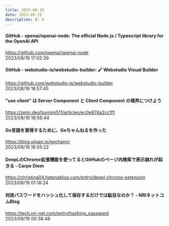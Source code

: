 ```yaml
---
title: 2023-08-19
date: 2023-08-19
description: B! 6
---
```


#### GitHub - openai/openai-node: The official Node.js / Typescript library for the OpenAI API
https://github.com/openai/openai-node<br>
2023/08/19 17:02:39<br>


#### GitHub - webstudio-is/webstudio-builder: 🖌 Webstudio Visual Builder
https://github.com/webstudio-is/webstudio-builder<br>
2023/08/19 16:57:45<br>


#### "use client" は Server Component と Client Component の境界につけよう
https://zenn.dev/luvmini511/articles/ec0e874a2cc1f1<br>
2023/08/19 16:56:44<br>


#### Go言語を習得するために、Goちゃんねるを作った
https://blog.ojisan.io/gochann/<br>
2023/08/19 16:55:22<br>


#### DeepLのChrome拡張機能を使ってるとGitHubのページ内検索で表示崩れが起きる - Carpe Diem
https://christina04.hatenablog.com/entry/deepl-chrome-extension<br>
2023/08/19 01:18:24<br>


#### 何故パスワードをハッシュ化して保存するだけでは駄目なのか？ - NRIネットコムBlog
https://tech.nri-net.com/entry/hashing_password<br>
2023/08/19 00:38:48<br>


